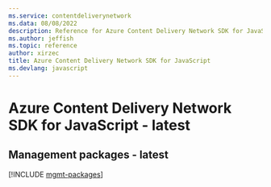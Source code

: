 ```yaml
---
ms.service: contentdeliverynetwork
ms.data: 08/08/2022
description: Reference for Azure Content Delivery Network SDK for JavaScript
ms.author: jeffish
ms.topic: reference
author: xirzec
title: Azure Content Delivery Network SDK for JavaScript
ms.devlang: javascript
---
```

# Azure Content Delivery Network SDK for JavaScript - latest

## Management packages - latest
[!INCLUDE [mgmt-packages](content-delivery-network-mgmt-index.md)]